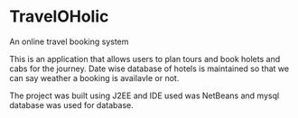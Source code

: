 # TravelOHolic
An online travel booking system

This is an application that allows users to plan tours and book holets and cabs for the journey. Date wise database of hotels
is maintained so that we can say weather a booking is availavle or not.

The project was built using J2EE and IDE used was NetBeans and mysql database was used for database.
